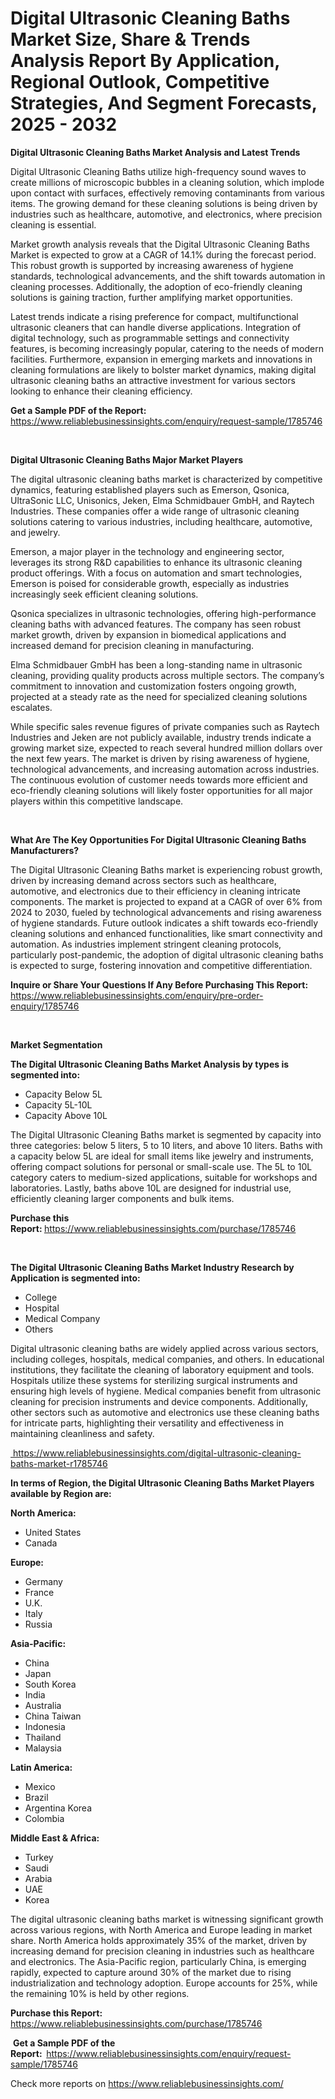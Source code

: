 <p><h1>Digital Ultrasonic Cleaning Baths Market Size, Share & Trends Analysis Report By Application, Regional Outlook, Competitive Strategies, And Segment Forecasts, 2025 - 2032</h1></p><p><strong>Digital Ultrasonic Cleaning Baths Market Analysis and Latest Trends</strong></p>
<p><p>Digital Ultrasonic Cleaning Baths utilize high-frequency sound waves to create millions of microscopic bubbles in a cleaning solution, which implode upon contact with surfaces, effectively removing contaminants from various items. The growing demand for these cleaning solutions is being driven by industries such as healthcare, automotive, and electronics, where precision cleaning is essential.</p><p>Market growth analysis reveals that the Digital Ultrasonic Cleaning Baths Market is expected to grow at a CAGR of 14.1% during the forecast period. This robust growth is supported by increasing awareness of hygiene standards, technological advancements, and the shift towards automation in cleaning processes. Additionally, the adoption of eco-friendly cleaning solutions is gaining traction, further amplifying market opportunities.</p><p>Latest trends indicate a rising preference for compact, multifunctional ultrasonic cleaners that can handle diverse applications. Integration of digital technology, such as programmable settings and connectivity features, is becoming increasingly popular, catering to the needs of modern facilities. Furthermore, expansion in emerging markets and innovations in cleaning formulations are likely to bolster market dynamics, making digital ultrasonic cleaning baths an attractive investment for various sectors looking to enhance their cleaning efficiency.</p></p>
<p><strong>Get a Sample PDF of the Report:&nbsp;</strong> <a href="https://www.reliablebusinessinsights.com/enquiry/request-sample/1785746?utm_campaign=3043&utm_medium=2&utm_source=Github&utm_content=ia&utm_term=25032025&utm_id=digital-ultrasonic-cleaning-baths">https://www.reliablebusinessinsights.com/enquiry/request-sample/1785746</a></p>
<p>&nbsp;</p>
<p><strong>Digital Ultrasonic Cleaning Baths Major Market Players</strong></p>
<p><p>The digital ultrasonic cleaning baths market is characterized by competitive dynamics, featuring established players such as Emerson, Qsonica, UltraSonic LLC, Unisonics, Jeken, Elma Schmidbauer GmbH, and Raytech Industries. These companies offer a wide range of ultrasonic cleaning solutions catering to various industries, including healthcare, automotive, and jewelry.</p><p>Emerson, a major player in the technology and engineering sector, leverages its strong R&D capabilities to enhance its ultrasonic cleaning product offerings. With a focus on automation and smart technologies, Emerson is poised for considerable growth, especially as industries increasingly seek efficient cleaning solutions. </p><p>Qsonica specializes in ultrasonic technologies, offering high-performance cleaning baths with advanced features. The company has seen robust market growth, driven by expansion in biomedical applications and increased demand for precision cleaning in manufacturing.</p><p>Elma Schmidbauer GmbH has been a long-standing name in ultrasonic cleaning, providing quality products across multiple sectors. The company’s commitment to innovation and customization fosters ongoing growth, projected at a steady rate as the need for specialized cleaning solutions escalates.</p><p>While specific sales revenue figures of private companies such as Raytech Industries and Jeken are not publicly available, industry trends indicate a growing market size, expected to reach several hundred million dollars over the next few years. The market is driven by rising awareness of hygiene, technological advancements, and increasing automation across industries. The continuous evolution of customer needs towards more efficient and eco-friendly cleaning solutions will likely foster opportunities for all major players within this competitive landscape.</p></p>
<p>&nbsp;</p>
<p><strong>What Are The Key Opportunities For Digital Ultrasonic Cleaning Baths Manufacturers?</strong></p>
<p><p>The Digital Ultrasonic Cleaning Baths market is experiencing robust growth, driven by increasing demand across sectors such as healthcare, automotive, and electronics due to their efficiency in cleaning intricate components. The market is projected to expand at a CAGR of over 6% from 2024 to 2030, fueled by technological advancements and rising awareness of hygiene standards. Future outlook indicates a shift towards eco-friendly cleaning solutions and enhanced functionalities, like smart connectivity and automation. As industries implement stringent cleaning protocols, particularly post-pandemic, the adoption of digital ultrasonic cleaning baths is expected to surge, fostering innovation and competitive differentiation.</p></p>
<p><strong>Inquire or Share Your Questions If Any Before Purchasing This Report:</strong> <a href="https://www.reliablebusinessinsights.com/enquiry/pre-order-enquiry/1785746?utm_campaign=3043&utm_medium=2&utm_source=Github&utm_content=ia&utm_term=25032025&utm_id=digital-ultrasonic-cleaning-baths">https://www.reliablebusinessinsights.com/enquiry/pre-order-enquiry/1785746</a></p>
<p>&nbsp;</p>
<p><strong>Market Segmentation</strong></p>
<p><strong>The Digital Ultrasonic Cleaning Baths Market Analysis by types is segmented into:</strong></p>
<p><ul><li>Capacity Below 5L</li><li>Capacity 5L-10L</li><li>Capacity Above 10L</li></ul></p>
<p><p>The Digital Ultrasonic Cleaning Baths market is segmented by capacity into three categories: below 5 liters, 5 to 10 liters, and above 10 liters. Baths with a capacity below 5L are ideal for small items like jewelry and instruments, offering compact solutions for personal or small-scale use. The 5L to 10L category caters to medium-sized applications, suitable for workshops and laboratories. Lastly, baths above 10L are designed for industrial use, efficiently cleaning larger components and bulk items.</p></p>
<p><strong>Purchase this Report:&nbsp;</strong><a href="https://www.reliablebusinessinsights.com/purchase/1785746?utm_campaign=3043&utm_medium=2&utm_source=Github&utm_content=ia&utm_term=25032025&utm_id=digital-ultrasonic-cleaning-baths">https://www.reliablebusinessinsights.com/purchase/1785746</a></p>
<p>&nbsp;</p>
<p><strong>The Digital Ultrasonic Cleaning Baths Market Industry Research by Application is segmented into:</strong></p>
<p><ul><li>College</li><li>Hospital</li><li>Medical Company</li><li>Others</li></ul></p>
<p><p>Digital ultrasonic cleaning baths are widely applied across various sectors, including colleges, hospitals, medical companies, and others. In educational institutions, they facilitate the cleaning of laboratory equipment and tools. Hospitals utilize these systems for sterilizing surgical instruments and ensuring high levels of hygiene. Medical companies benefit from ultrasonic cleaning for precision instruments and device components. Additionally, other sectors such as automotive and electronics use these cleaning baths for intricate parts, highlighting their versatility and effectiveness in maintaining cleanliness and safety.</p></p>
<p><a href="https://www.reliablebusinessinsights.com/digital-ultrasonic-cleaning-baths-market-r1785746?utm_campaign=3043&utm_medium=2&utm_source=Github&utm_content=ia&utm_term=25032025&utm_id=digital-ultrasonic-cleaning-baths">&nbsp;https://www.reliablebusinessinsights.com/digital-ultrasonic-cleaning-baths-market-r1785746</a></p>
<p><strong>In terms of Region, the Digital Ultrasonic Cleaning Baths Market Players available by Region are:</strong></p>
<p>
    <p> <strong> North America: </strong>
        <ul>
            <li>United States</li>
            <li>Canada</li>
        </ul>
        </p> 
    <p> <strong> Europe: </strong>
        <ul>
            <li>Germany</li>
            <li>France</li>
            <li>U.K.</li>
            <li>Italy</li>
            <li>Russia</li>
        </ul>
        </p> 
    <p> <strong> Asia-Pacific: </strong>
        <ul>
            <li>China</li>
            <li>Japan</li>
            <li>South Korea</li>
            <li>India</li>
            <li>Australia</li>
            <li>China Taiwan</li>
            <li>Indonesia</li>
            <li>Thailand</li>
            <li>Malaysia</li>
        </ul>
        </p> 
    <p> <strong> Latin America: </strong>
        <ul>
            <li>Mexico</li>
            <li>Brazil</li>
            <li>Argentina Korea</li>
            <li>Colombia</li>
        </ul>
        </p> 
    <p> <strong> Middle East & Africa: </strong>
        <ul>
            <li>Turkey</li>
            <li>Saudi</li>
            <li>Arabia</li>
            <li>UAE</li>
            <li>Korea</li>
        </ul>
    </p>
    </p>
<p><p>The digital ultrasonic cleaning baths market is witnessing significant growth across various regions, with North America and Europe leading in market share. North America holds approximately 35% of the market, driven by increasing demand for precision cleaning in industries such as healthcare and electronics. The Asia-Pacific region, particularly China, is emerging rapidly, expected to capture around 30% of the market due to rising industrialization and technology adoption. Europe accounts for 25%, while the remaining 10% is held by other regions.</p></p>
<p><strong>Purchase this Report: </strong><a href="https://www.reliablebusinessinsights.com/purchase/1785746?utm_campaign=3043&utm_medium=2&utm_source=Github&utm_content=ia&utm_term=25032025&utm_id=digital-ultrasonic-cleaning-baths">https://www.reliablebusinessinsights.com/purchase/1785746</a></p>
<p>&nbsp;<strong>Get a Sample PDF of the Report:&nbsp;&nbsp;</strong><a href="https://www.reliablebusinessinsights.com/enquiry/request-sample/1785746?utm_campaign=3043&utm_medium=2&utm_source=Github&utm_content=ia&utm_term=25032025&utm_id=digital-ultrasonic-cleaning-baths">https://www.reliablebusinessinsights.com/enquiry/request-sample/1785746</a></p>
<p><strong></strong></p>
<p>Check more reports on <a href="https://www.reliablebusinessinsights.com/?utm_campaign=3043&utm_medium=2&utm_source=Github&utm_content=ia&utm_term=25032025&utm_id=digital-ultrasonic-cleaning-baths">https://www.reliablebusinessinsights.com/</a></p>